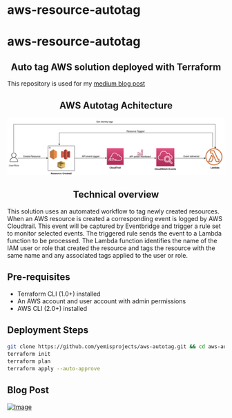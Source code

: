 # aws-resource-autotag
# aws-resource-autotag
<h2 align="center">Auto tag AWS solution deployed with Terraform</h2>

This repository is used for my [medium blog post](https://aws.plainenglish.io/how-to-auto-tag-new-aws-resources-and-deploy-solution-with-terraform-de48ec644d95)

<h2 align="center">AWS Autotag Achitecture</h2>

![Solution](https://github.com/obiomaokorowu/aws-resource-autotag/blob/main/images/Architecture.png)
<h4 align="center"></h4>

<h2 align="center">Technical overview</h2>

This solution uses an automated workflow to tag newly created resources. When an AWS resource is created a corresponding event is logged by AWS Cloudtrail. This event will be captured by Eventbridge and trigger a rule set to monitor selected events. The triggered rule sends the event to a Lambda function to be processed. The Lambda function identifies the name of the IAM user or role that created the resource and tags the resource with the same name and any associated tags applied to the user or role.

## Pre-requisites
- Terraform CLI (1.0+) installed
- An AWS account and user account with admin permissions
- AWS CLI (2.0+) installed

## Deployment Steps

```bash
git clone https://github.com/yemisprojects/aws-autotag.git && cd aws-autotag && cd terraform
terraform init
terraform plan
terraform apply --auto-approve
```

## Blog Post

[![Image](https://github.com/obiomaokorowu/aws-autotag-private/blob/main/screenshots/blog_caption/Blog_post_AWS_resource_autotag.png "Tag New AWS Resources Automatically")](https://aws.plainenglish.io/how-to-auto-tag-new-aws-resources-and-deploy-solution-with-terraform-de48ec644d95)
